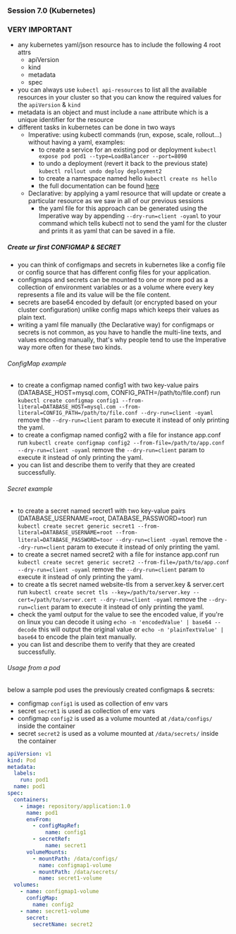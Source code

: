 ### Session 7.0 (Kubernetes)

### VERY IMPORTANT

* any kubernetes yaml/json resource has to include the following 4 root attrs
  * apiVersion
  * kind
  * metadata
  * spec
* you can always use ```kubectl api-resources``` to list all the available resources in your cluster so that you can
  know the required values for the `apiVersion` & `kind`
* metadata is an object and must include a `name` attribute which is a unique identifier for the resource
* different tasks in kubernetes can be done in two ways
  * Imperative: using kubectl commands (run, expose, scale, rollout...) without having a yaml, examples:
    * to create a service for an existing pod or deployment `kubectl expose pod pod1 --type=LoadBalancer --port=8090`
    * to undo a deployment (revert it back to the previous state) `kubectl rollout undo deploy deployment2`
    * to create a namespace named hello `kubectl create ns hello`
    * the full documentation can be found [here](https://kubernetes.io/docs/reference/generated/kubectl/kubectl-commands)
  * Declarative: by applying a yaml resource that will update or create a particular resource as we saw in all of our previous sessions
    * the yaml file for this approach can be generated using the Imperative way by appending `--dry-run=client -oyaml` to your command which tells kubectl not to send the yaml for the cluster and prints it as yaml that can be saved in a file.

##### Create ur first CONFIGMAP & SECRET

* you can think of configmaps and secrets in kubernetes like a config file or config source that has different config files for your application.
* configmaps and secrets can be mounted to one or more pod as a collection of environment variables or as a volume where every key represents a file and its value will be the file content.
* secrets are base64 encoded by default (or encrypted based on your cluster configuration) unlike config maps which keeps their values as plain text.
* writing a yaml file manually (the Declarative way) for configmaps or secrets is not common, as you have to handle the multi-line texts, and values encoding manually, that's why people tend to use the Imperative way more often for these two kinds.

###### ConfigMap example

* to create a configmap named config1 with two key-value pairs (DATABASE_HOST=mysql.com, CONFIG_PATH=/path/to/file.conf) run `kubectl create configmap config1 --from-literal=DATABASE_HOST=mysql.com --from-literal=CONFIG_PATH=/path/to/file.conf --dry-run=client -oyaml` remove the `--dry-run=client` param to execute it instead of only printing the yaml.
* to create a configmap named config2 with a file for instance app.conf run `kubectl create configmap config2 --from-file=/path/to/app.conf --dry-run=client -oyaml` remove the `--dry-run=client` param to execute it instead of only printing the yaml.
* you can list and describe them to verify that they are created successfully.

###### Secret example

* to create a secret named secret1 with two key-value pairs (DATABASE_USERNAME=root, DATABASE_PASSWORD=toor) run `kubectl create secret generic secret1 --from-literal=DATABASE_USERNAME=root --from-literal=DATABASE_PASSWORD=toor --dry-run=client -oyaml` remove the `--dry-run=client` param to execute it instead of only printing the yaml.
* to create a secret named secret2 with a file for instance app.conf run `kubectl create secret generic secret2 --from-file=/path/to/app.conf --dry-run=client -oyaml` remove the `--dry-run=client` param to execute it instead of only printing the yaml.
* to create a tls secret named website-tls from a server.key & server.cert run `kubectl create secret tls --key=/path/to/server.key --cert=/path/to/server.cert --dry-run=client -oyaml` remove the `--dry-run=client` param to execute it instead of only printing the yaml.
* check the yaml output for the value to see the encoded value, if you're on linux you can decode it using `echo -n 'encodedValue' | base64 --decode` this will output the original value or `echo -n 'plainTextValue' | base64` to encode the plain text manually.
* you can list and describe them to verify that they are created successfully.

###### Usage from a pod

below a sample pod uses the previously created configmaps & secrets:
  * configmap `config1` is used as collection of env vars
  * secret `secret1` is used as collection of env vars
  * configmap `config2` is used as a volume mounted at `/data/configs/` inside the container
  * secret `secret2` is used as a volume mounted at `/data/secrets/` inside the container

```yaml
apiVersion: v1
kind: Pod
metadata:
  labels:
    run: pod1
  name: pod1
spec:
  containers:
    - image: repository/application:1.0
      name: pod1
      envFrom:
        - configMapRef:
            name: config1
        - secretRef:
            name: secret1
      volumeMounts:
        - mountPath: /data/configs/
          name: configmap1-volume
        - mountPath: /data/secrets/
          name: secret1-volume
  volumes:
    - name: configmap1-volume
      configMap:
        name: config2
    - name: secret1-volume
      secret:
        secretName: secret2
```